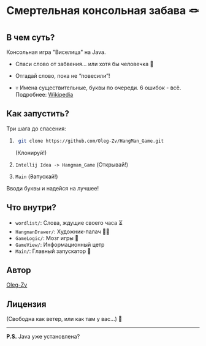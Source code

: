 
# Смертельная консольная забава 🪢

## В чем суть?

Консольная игра "Виселица" на Java.
* Спаси слово от забвения... или хотя бы человечка 😬
  
* Отгадай слово, пока не “повесили”!
  
* 💀 Имена существительные, буквы по очереди. 6 ошибок - всё. Подробнее: [Wikipedia](https://ru.wikipedia.org/wiki/Виселица_%28игра%29)

## Как запустить?

Три шага до спасения:

1. ```bash
    git clone https://github.com/Oleg-Zv/HangMan_Game.git
    ```
    (Клонируй!)
3. `Intellij Idea -> Hangman_Game`  (Открывай!)
  
5. `Main` (<s>З</s>апускай!)

Вводи буквы и надейся на лучшее! 

## Что внутри?

*   `wordlist/`: Слова, ждущие своего часа ⏳
*   `HangmanDrawer/`: Художник-палач 👨‍🎨
*   `GameLogic/`: Мозг игры 🧠
*   `GameView/`: Информационный цетр
*   `Main/`: Главный запускатор 🚀

## Автор

[Oleg-Zv](https://github.com/Oleg-Zv)

## Лицензия

(Свободна как ветер, или как там у вас...) 💨

---

**P.S.** Java уже установлена?
